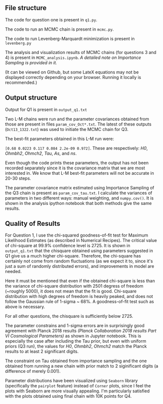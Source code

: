## File structure

The code for question one is present in `q1.py`.

The code to run an MCMC chain is present in `mcmc.py`.

The code to run Levenberg-Marquardt minimization is present in `levenberg.py`

The analysis and visualization results of MCMC chains (for questions 3 and 4) is present in `MCMC_analysis.ipynb`. *A detailed note on Importance Sampling is provided in it.*

(It can be viewed on Github, but some LateX equations may not be displayed correctly depending on your browser. Running it locally is recommended.)

## Output structure

Output for Q1 is present in `output_q1.txt`

Two L-M chains were run and the parameter covariances obtained from those are present in files `param_cov_Oct*.txt`. The latest of these outputs (`Oct13_1322.txt`) was used to initiate the MCMC chain for Q3.

The best-fit parameters obtained in this L-M run were: 

`[0.68 0.0223 0.117 0.084 2.2e-09 0.972]`. These are respectively: _H0_, _Ohmbh2_, _Ohmch2_, _Tau_, _As_, and _ns_.

Even though the code prints these parameters, the output has not been recorded separately since it is the covariance matrix that we are most interested in. We know that L-M best-fit parameters will not be accurate in 20-30 steps.

The parameter covariance matrix estimated using Importance Sampling of the Q3 chain is present as `param_cov_tau.txt`. I calculate the variances of parameters in two different ways: manual weighting, and `numpy.cov()`. It is shown in the analysis ipython notebook that both methods give the same results.

## Quality of Results

For Question 1, I use the chi-squared goodness-of-fit test for Maximum Likelihood Estimates (as described in Numerical Recipes). The critical value of chi-square at 99.9% confidence level is 2725. It is shown in `output_q1.txt` that the chisquare obtained using parameters suggested in Q1 give us a much higher chi-square. Therefore, the chi-square has certainly not come from random fluctuations (as we expect it to, since it's just a sum of randomly distributed errors), and improvements in model are needed.

Here it must be mentioned that even if the obtained chi-square is less than the variance of chi-square distribution with 2501 degress of freedom (~roughly 5000), it does not mean that the fit is good. Chi-square distribution with high degrees of freedom is heavily peaked, and does not follow the Gaussian rule of 1-sigma ~ 68%. A goodness-of-fit test such as above is necessary.

For all other questions, the chisquare is sufficiently below 2725.

The parameter constrains and 1-sigma errors are in surprisingly good agreement with Planck 2018 results _(Planck Collaboration 2018 results Part VI Cosmological Parameters)_ as shown in Jupyter notebook. This is especially the case after including the Tau prior, but even with uniform priors (Q3 run), the values for _H0_, _Ohmbh2_, _Ohmch2_ match the Planck results to at least 2 significant digits.

The constraint on Tau obtained from importance sampling and the one obtained from running a new chain with prior match to 2 siginificant digits (a difference of merely 0.001).

Parameter distributions have been visualized using `Seaborn` library (specifically the `pairplot` feature) instead of `Corner` plots, since I feel the plots with Seaborn are more visually appealing. I'm particularly satisfied with the plots obtained using final chain with 10K points for Q4.

